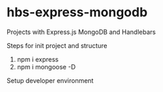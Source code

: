 # hbs-express-mongodb
Projects with Express.js MongoDB and Handlebars

Steps for init project and structure
1. npm i express
2. npm i mongoose -D

Setup developer environment